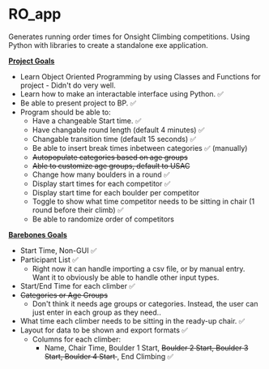 # RO_app
Generates running order times for Onsight Climbing competitions. Using Python with libraries to create a standalone exe application.

**<u>Project Goals</u>**
* Learn Object Oriented Programming by using Classes and Functions for project - Didn't do very well.
* Learn how to make an interactable interface using Python. &#x2705;
* Be able to present project to BP. &#x2705;
* Program should be able to:
    * Have a changeable Start time. &#x2705;
    * Have changable round length (default 4 minutes) &#x2705;
    * Changable transition time (default 15 seconds) &#x2705;
    * Be able to insert break times inbetween categories &#x2705; (manually)
    * <s>Autopopulate categories based on age groups</s>
    * <s>Able to customize age groups, default to USAC </s>
    * Change how many boulders in a round &#x2705;
    * Display start times for each competitor &#x2705;
    * Display start time for each boulder per competitor
    * Toggle to show what time competitor needs to be sitting in chair (1 round before their climb) &#x2705;
    * Be able to randomize order of competitors

**<u>Barebones Goals</u>**
* Start Time, Non-GUI &#x2705;
* Participant List &#x2705;
    * Right now it can handle importing a csv file, or by manual entry. Want it to obviously be able to handle other input types.
* Start/End Time for each climber &#x2705;
* <s>Categories or Age Groups</s> 
    * Don't think it needs age groups or categories. Instead, the user can just enter in each group as they need.. 
* What time each climber needs to be sitting in the ready-up chair. &#x2705;
* Layout for data to be shown and export formats &#x2705;
    * Columns for each climber:
        * Name, Chair Time, Boulder 1 Start, <s>Boulder 2 Start, Boulder 3 Start, Boulder 4 Start </s>, End Climbing &#x2705;
